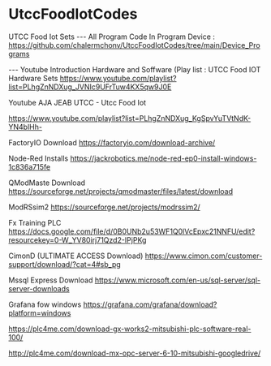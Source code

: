 # UtccFoodIotCodes

UTCC Food Iot Sets
  ---  All Program Code In Program Device : https://github.com/chalermchonv/UtccFoodIotCodes/tree/main/Device_Programs
  
 --- Youtube Introduction Hardware and Soffware  (Play list : UTCC Food IOT Hardware Sets
    https://www.youtube.com/playlist?list=PLhgZnNDXug_JVNIc9UFrTuw4KX5qw9J0E


Youtube AJA JEAB UTCC - Utcc Food Iot

  https://www.youtube.com/playlist?list=PLhgZnNDXug_KgSpvYuTVtNdK-YN4blHh-



FactoryIO Download
  https://factoryio.com/download-archive/

Node-Red Installs
  https://jackrobotics.me/node-red-ep0-install-windows-1c836a715fe

QModMaste Download
  https://sourceforge.net/projects/qmodmaster/files/latest/download

ModRSsim2
  https://sourceforge.net/projects/modrssim2/

Fx Training PLC
  https://docs.google.com/file/d/0B0UNb2u53WF1Q0lVcEpxc21NNFU/edit?resourcekey=0-W_YV80irj71Qzd2-IPjPKg

CimonD (ULTIMATE ACCESS Download)
  https://www.cimon.com/customer-support/download/?cat=4#sb_pg

Mssql Express Download
  https://www.microsoft.com/en-us/sql-server/sql-server-downloads

Grafana fow windows
  https://grafana.com/grafana/download?platform=windows


https://plc4me.com/download-gx-works2-mitsubishi-plc-software-real-100/

http://plc4me.com/download-mx-opc-server-6-10-mitsubishi-googledrive/
